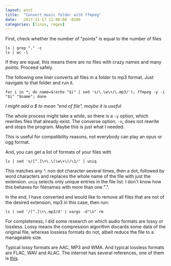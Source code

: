```yaml
---
layout: post
title:  "Convert music folder with ffmpeg"
date:   2017-11-17 12:00:00 -0200
categories: [linux, regex]
---
```


First, check whether the number of "points" is equal to the number of files

    ls | grep "." -c
    ls | wc -l

If they are equal, this means there are no files with crazy names and many points.
Proceed safely.

The following one liner converts all files in a folder
to mp3 format. Just navigate to that folder and run it.

    for i in *; do name=$(echo "$i" | sed 's/\.\w\+/\.mp3/'); ffmpeg -y -i "$i" "$name"; done

*I might add a $ to mean "end of file", maybe it is useful*

The whole process might take a while, so there is a `-y` option, which rewrites
files that already exist. The converse option, `-n`, does not rewrite and
stops the program. Maybe this is just what I needed.

This is useful for compatibility reasons, not everybody can play an opus or ogg format.

And, you can get a list of formats of your files with

    ls | sed 's/[^.]\+\.\(\w\+\)/\1/' | uniq

This matches any ^. non dot character several times, then a dot, followed by word
characters and replaces the whole name of the file with just the extension.
`uniq` selects only unique entries in the file list. I don't know how this behaves
for filenames with more than one ".".

In the end, I have converted and would like to remove all files that are not of the desired extension, mp3 in this case, then run:

    ls | sed '/[^.]\+\.mp3/d' | xargs -d"\n" rm

For completeness, I did some research on which audio formats are lossy or lossless.
Lossy means the compression algorithm discards some data of the original file,
whereas lossless formats do not, albeit reduce the file to a manageable size.

Typical lossy formats are AAC, MP3 and WMA. And typical lossless formats are FLAC, WAV and ALAC.
The internet has several references, one of them is [this][lifewire].

[lifewire]: https://www.lifewire.com/what-makes-an-audio-format-lossless-2438560

